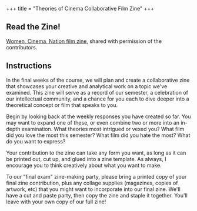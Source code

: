 +++
title = "Theories of Cinema Collaborative Film Zine"
+++

## Read the Zine!

[Women, Cinema, Nation film zine](https://tcu.box.com/s/vufth76bjcpt9ke99rh63vav4ikj708h), shared with permission of the contributors. 

## Instructions

In the final weeks of the course, we will plan and create a collaborative zine that showcases your creative and analytical work on a topic we've examined. This zine will serve as a record of our semester, a celebration of our intellectual community, and a chance for you each to dive deeper into a theoretical concept or film that speaks to you.

Begin by looking back at the weekly responses you have created so far. You may want to expand one of these, or even combine two or more into an in-depth examination. What theories most intrigued or vexed you? What film did you love the most this semester? What film did you hate the most? What do you want to express?

Your contribution to the zine can take any form you want, as long as it can be printed out, cut up, and glued into a zine template. As always, I encourage you to think creatively about what you want to make.

To our "final exam" zine-making party, please bring a printed copy of your final zine contribution, plus any collage supplies (magazines, copies of artwork, etc) that you might want to incorporate into our final zine. We'll have a cut and paste party, then copy the zine and staple it together. You'll leave with your own copy of our full zine!

